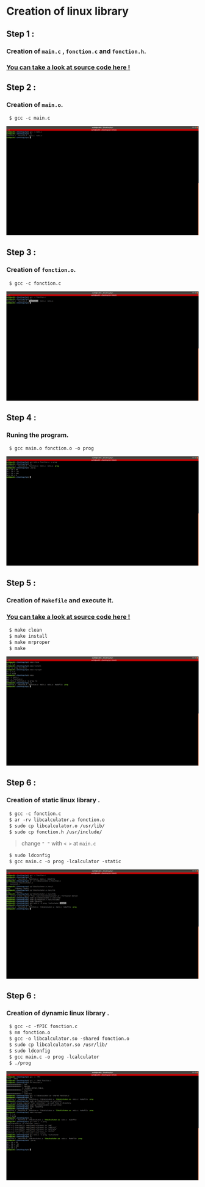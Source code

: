 # Creation of linux library
## Step 1 :
### Creation of `main.c` , `fonction.c` and `fonction.h`.
### [You can take a look at source code here ! ](https://github.com/cherchariwahb/libraryLinux/tree/master/SourceCode)
## Step 2 :
### Creation of `main.o`.
```console
 $ gcc -c main.c
```
![GitHub Logo](/images/1.png)

## Step 3 : 
### Creation of `fonction.o`.
```console
 $ gcc -c fonction.c
```
![GitHub Logo](/images/2.png)
## Step 4 : 
### Runing the program.
```console
 $ gcc main.o fonction.o -o prog
```
![GitHub Logo](/images/3.png)
## Step 5 :
### Creation of `Makefile` and execute it.
### [You can take a look at source code here ! ](https://github.com/cherchariwahb/libraryLinux/blob/master/SourceCode/Makefile)
```console
 $ make clean
 $ make install
 $ make mrproper 
 $ make
```
![GitHub Logo](/images/4.png)
## Step 6 : 
### Creation of static linux library .


```console
 $ gcc -c fonction.c
 $ ar -rv libcalculator.a fonction.o
 $ sudo cp libcalculator.o /usr/lib/ 
 $ sudo cp fonction.h /usr/include/
```
> change `" "` with `< >` at `main.c` 
```console
 $ sudo ldconfig
 $ gcc main.c -o prog -lcalculator -static 
 ```
 ![GitHub Logo](/images/5.png)
 ## Step 6 : 
### Creation of dynamic linux library .
```console
 $ gcc -c -fPIC fonction.c
 $ nm fonction.o
 $ gcc -o libcalculator.so -shared fonction.o
 $ sudo cp libcalculator.so /usr/lib/
 $ sudo ldconfig
 $ gcc main.c -o prog -lcalculator
 $ ./prog
```
![GitHub Logo](/images/6.png)

